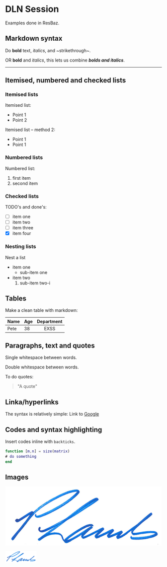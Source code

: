 # DLN Session
Examples done in ResBaz.

## Markdown syntax
Do **bold** text, *italics*, and ~strikethrough~.

OR __bold__ and _italics_, this lets us combine **_bolds and italics_**.

---------------

## Itemised, numbered and checked lists
### Itemised lists
Itemised list:
* Point 1
* Point 2

Itemised list – method 2:
- Point 1
- Point 1

### Numbered lists
Numbered list:
1. first item
1. second item

### Checked lists
TODO's and done's:
- [ ] item one
- [ ] item two
- [ ] item three
- [x] item four

### Nesting lists
Nest a list
* item one
  * sub-item one 
* item two
  1. sub-item two-i
  
## Tables
Make a clean table with markdown:

| Name | Age | Department | 
|---|---|:---:|
| Pete | 38 | EXSS |

## Paragraphs, text and quotes

Single whitespace between words.

Double  whitespace  between  words.

To do quotes:
> "A quote"

## Linka/hyperlinks

The syntax is relatively simple:
Link to [Google](https://www.google.com)

## Codes and syntax highlighting

Insert codes inline with `backticks`.

```matlab
function [m,n] = size(matrix)
# do something
end
```

## Images
![Signature](Lamb_signature.png)

 <img src="Lamb_signature.png" width=100/>

